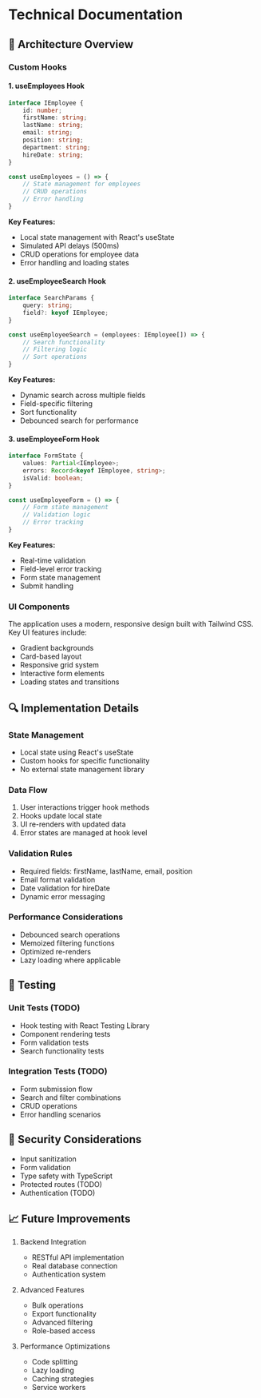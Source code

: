 # Technical Documentation

## 🔧 Architecture Overview

### Custom Hooks

#### 1. useEmployees Hook
```typescript
interface IEmployee {
    id: number;
    firstName: string;
    lastName: string;
    email: string;
    position: string;
    department: string;
    hireDate: string;
}

const useEmployees = () => {
    // State management for employees
    // CRUD operations
    // Error handling
}
```

**Key Features:**
- Local state management with React's useState
- Simulated API delays (500ms)
- CRUD operations for employee data
- Error handling and loading states

#### 2. useEmployeeSearch Hook
```typescript
interface SearchParams {
    query: string;
    field?: keyof IEmployee;
}

const useEmployeeSearch = (employees: IEmployee[]) => {
    // Search functionality
    // Filtering logic
    // Sort operations
}
```

**Key Features:**
- Dynamic search across multiple fields
- Field-specific filtering
- Sort functionality
- Debounced search for performance

#### 3. useEmployeeForm Hook
```typescript
interface FormState {
    values: Partial<IEmployee>;
    errors: Record<keyof IEmployee, string>;
    isValid: boolean;
}

const useEmployeeForm = () => {
    // Form state management
    // Validation logic
    // Error tracking
}
```

**Key Features:**
- Real-time validation
- Field-level error tracking
- Form state management
- Submit handling

### UI Components

The application uses a modern, responsive design built with Tailwind CSS. Key UI features include:
- Gradient backgrounds
- Card-based layout
- Responsive grid system
- Interactive form elements
- Loading states and transitions

## 🔍 Implementation Details

### State Management
- Local state using React's useState
- Custom hooks for specific functionality
- No external state management library

### Data Flow
1. User interactions trigger hook methods
2. Hooks update local state
3. UI re-renders with updated data
4. Error states are managed at hook level

### Validation Rules
- Required fields: firstName, lastName, email, position
- Email format validation
- Date validation for hireDate
- Dynamic error messaging

### Performance Considerations
- Debounced search operations
- Memoized filtering functions
- Optimized re-renders
- Lazy loading where applicable

## 🧪 Testing

### Unit Tests (TODO)
- Hook testing with React Testing Library
- Component rendering tests
- Form validation tests
- Search functionality tests

### Integration Tests (TODO)
- Form submission flow
- Search and filter combinations
- CRUD operations
- Error handling scenarios

## 🔐 Security Considerations

- Input sanitization
- Form validation
- Type safety with TypeScript
- Protected routes (TODO)
- Authentication (TODO)

## 📈 Future Improvements

1. Backend Integration
   - RESTful API implementation
   - Real database connection
   - Authentication system

2. Advanced Features
   - Bulk operations
   - Export functionality
   - Advanced filtering
   - Role-based access

3. Performance Optimizations
   - Code splitting
   - Lazy loading
   - Caching strategies
   - Service workers
